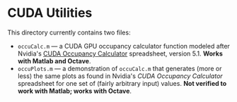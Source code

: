 CUDA Utilities
==============

This directory currently contains two files:

* `occuCalc.m` — a CUDA GPU occupancy calculator function modeled after
  Nvidia's
  [CUDA Occupancy Calculator](http://developer.download.nvidia.com/compute/cuda/CUDA_Occupancy_calculator.xls)
  spreadsheet, version 5.1. **Works with Matlab and Octave**.
* `occuPlots.m` — a demonstration of `occuCalc.m` that generates
  (more or less) the same plots as found in Nvidia's *CUDA Occupancy
  Calculator* spreadsheet for one set of (fairly arbitrary input)
  values. **Not verified to work with Matlab; works with Octave**.

